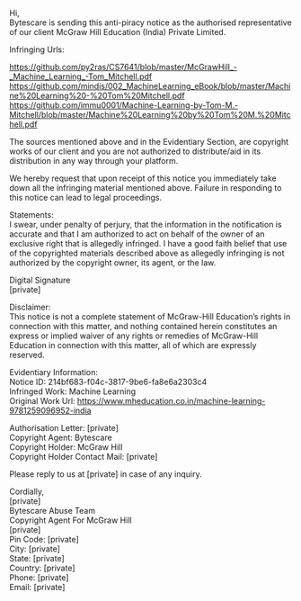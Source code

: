Hi,  
Bytescare is sending this anti-piracy notice as the authorised representative of our client McGraw Hill Education (India) Private Limited.

Infringing Urls:  

https://github.com/py2ras/CS7641/blob/master/McGrawHill_-_Machine_Learning_-Tom_Mitchell.pdf  
https://github.com/mindis/002_MachineLearning_eBook/blob/master/Machine%20Learning%20-%20Tom%20Mitchell.pdf  
https://github.com/immu0001/Machine-Learning-by-Tom-M.-Mitchell/blob/master/Machine%20Learning%20by%20Tom%20M.%20Mitchell.pdf  

The sources mentioned above and in the Evidentiary Section, are copyright works of our client and you are not authorized to distribute/aid in its distribution in any way through your platform.

We hereby request that upon receipt of this notice you immediately take down all the infringing material mentioned above. Failure in responding to this notice can lead to legal proceedings.

Statements:  
I swear, under penalty of perjury, that the information in the notification is accurate and that I am authorized to act on behalf of the owner of an exclusive right that is allegedly infringed. I have a good faith belief that use of the copyrighted materials described above as allegedly infringing is not authorized by the copyright owner, its agent, or the law.

Digital Signature  
[private]

Disclaimer:  
This notice is not a complete statement of McGraw-Hill Education’s rights in connection with this matter, and nothing contained herein constitutes an express or implied waiver of any rights or remedies of McGraw-Hill Education in connection with this matter, all of which are expressly reserved.


Evidentiary Information:  
Notice ID: 214bf683-f04c-3817-9be6-fa8e6a2303c4  
Infringed Work: Machine Learning  
Original Work Url: https://www.mheducation.co.in/machine-learning-9781259096952-india  

Authorisation Letter: [private]  
Copyright Agent: Bytescare  
Copyright Holder: McGraw Hill  
Copyright Holder Contact Mail: [private]

Please reply to us at [private] in case of any inquiry.


Cordially,  
[private]  
Bytescare Abuse Team  
Copyright Agent For McGraw Hill  
[private]  
Pin Code: [private]  
City: [private]  
State: [private]  
Country: [private]  
Phone: [private]  
Email: [private]  

